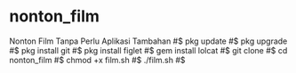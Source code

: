# nonton_film
Nonton Film Tanpa Perlu Aplikasi Tambahan
#$ pkg update
#$ pkg upgrade
#$ pkg install git
#$ pkg install figlet
#$ gem install lolcat
#$ git clone
#$ cd nonton_film
#$ chmod +x film.sh
#$ ./film.sh
#$
